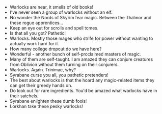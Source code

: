 - Warlocks are near, it smells of old books!
- I've never seen a group of warlocks without an elf.
- No wonder the Nords of Skyrim fear magic. Between the Thalmor and these rogue apprentices...
- Keep an eye out for scrolls and spell tomes.
- Is that all you got? Pathetic!
- Warlocks. Mostly those mages who strife for power without wanting to actually work hard for it.
- How many college dropout do we have here?
- Wonderful - another bunch of self-proclaimed masters of magic.
- Many of them are self-taught. I am amazed they can conjure creatures from Oblivion without them turning on their conjurers.
- Warlocks. Again. Trinimac, why?
- Syrabane curse you all, you pathetic pretenders!
- The best about warlocks is that the hoard any magic-related items they can get their greedy hands on.
- Do look out for rare ingredients. You'd be amazed what warlocks have in their satchels.
- Syrabane enlighten these dumb fools!
- Lorkhan take these pesky warlocks!
